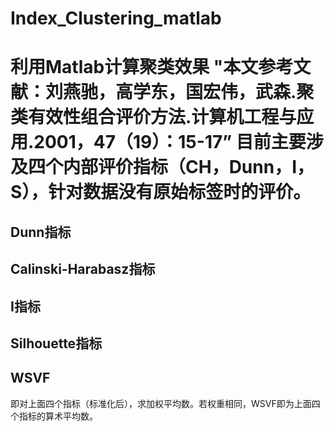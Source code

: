# Index_Clustering_matlab
利用Matlab计算聚类效果
"本文参考文献：刘燕驰，高学东，国宏伟，武森.聚类有效性组合评价方法.计算机工程与应用.2001，47（19）：15-17”
目前主要涉及四个内部评价指标（CH，Dunn，I，S），针对数据没有原始标签时的评价。
========
## Dunn指标
## Calinski-Harabasz指标
## I指标
## Silhouette指标
## WSVF
即对上面四个指标（标准化后），求加权平均数。若权重相同，WSVF即为上面四个指标的算术平均数。
